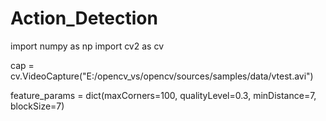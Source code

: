 # Action_Detection
import numpy as np
import cv2 as cv

cap = cv.VideoCapture("E:/opencv_vs/opencv/sources/samples/data/vtest.avi")

feature_params = dict(maxCorners=100,
                      qualityLevel=0.3,
                      minDistance=7,
                      blockSize=7)
